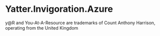 # Yatter.Invigoration.Azure

y@R and You-At-A-Resource are trademarks of Count Anthony Harrison, operating from the United Kingdom
